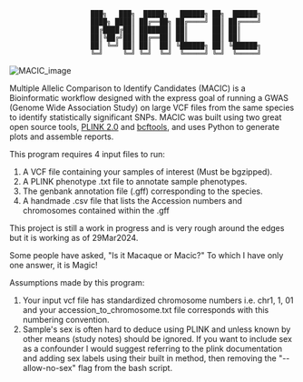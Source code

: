 ```
                    ███╗   ███╗  █████╗   ██████╗ ██╗  ██████╗
                    ████╗ ████║ ██╔══██╗ ██╔════╝ ██║ ██╔════╝
                    ██╔████╔██║ ███████║ ██║      ██║ ██║     
                    ██║╚██╔╝██║ ██╔══██║ ██║      ██║ ██║     
                    ██║ ╚═╝ ██║ ██║  ██║ ╚██████╗ ██║ ╚██████╗
                    ╚═╝     ╚═╝ ╚═╝  ╚═╝  ╚═════╝ ╚═╝  ╚═════╝                  
```
![MACIC_image](https://hackmd.io/_uploads/SJ686hV1R.png)

Multiple Allelic Comparison to Identify Candidates (MACIC) is a Bioinformatic workflow designed with the express goal of running a GWAS (Genome Wide Association Study) on large VCF files from the same species to identify statistically significant SNPs. MACIC was built using two great open source tools, [PLINK 2.0](https://www.cog-genomics.org/plink/2.0/) and [bcftools](https://github.com/samtools/bcftools), and uses Python to generate plots and assemble reports.



This program requires 4 input files to run:
1. A VCF file containing your samples of interest (Must be bgzipped).
2. A PLINK phenotype .txt file to annotate sample phenotypes.
3. The genbank annotation file (.gff) corresponding to the species.
4. A handmade .csv file that lists the Accession numbers and chromosomes contained within the .gff

This project is still a work in progress and is very rough around the edges but it is working as of 29Mar2024. 

Some people have asked, "Is it Macaque or Macic?" To which I have only one answer, it is Magic!

Assumptions made by this program:
1. Your input vcf file has standardized chromosome numbers i.e. chr1, 1, 01 and your accession_to_chromosome.txt file corresponds with this numbering convention.
2. Sample's sex is often hard to deduce using PLINK and unless known by other means (study notes) should be ignored. If you want to include sex as a confounder I would suggest referring to the plink documentation and adding sex labels using their built in method, then removing the "--allow-no-sex" flag from the bash script.
